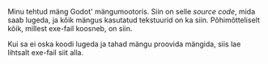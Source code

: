Minu tehtud mäng Godot' mängumootoris. Siin on selle _source code_, mida saab lugeda, ja kõik mängus kasutatud tekstuurid on ka siin. Põhimõtteliselt kõik, millest exe-fail koosneb, on siin.

Kui sa ei oska koodi lugeda ja tahad mängu proovida mängida, siis lae lihtsalt exe-fail siit alla.
